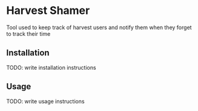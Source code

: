 # Harvest Shamer

Tool used to keep track of harvest users and notify them when they forget to track their time


## Installation

TODO: write installation instructions

## Usage

TODO: write usage instructions
